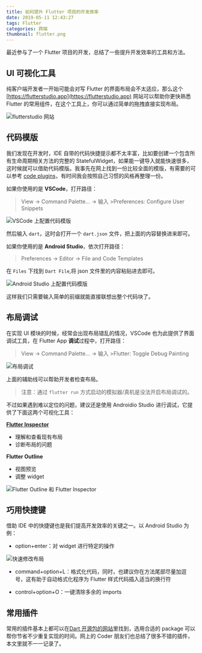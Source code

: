 ```yaml
---
title: 如何提升 Flutter 项目的开发效率
date: 2019-05-11 12:43:27
tags: Flutter
categories: 跨端
thumbnail: flutter.png
---
```


最近参与了一个 Flutter 项目的开发，总结了一些提升开发效率的工具和方法。

<!--more-->

## UI 可视化工具

纯客户端开发者一开始可能会对写 Flutter 的界面布局会不太适应，那么这个 [https://flutterstudio.app](https://flutterstudio.app) 网站可以帮助你更快熟悉 Flutter 的常用组件，在这个工具上，你可以通过简单的拖拽直接实现布局。

![flutterstudio 网站](flutterstudio.png)

## 代码模版

我们发现在开发时，IDE 自带的代码快捷提示都不太丰富，比如要创建一个包含所有生命周期相关方法的完整的 StatefulWidget，如果能一键导入就能快速很多，这时候就可以借助代码模版。我事先在网上找到一份比较全面的模版，有需要的可以参考 [code plugins](https://github.com/AweiLoveAndroid/Flutter-learning/blob/master/code_plugins/no_new_keywords/dart.json)，有时间我会按照自己习惯的风格再整理一份。

如果你使用的是 **VSCode**，打开路径：

> View → Command Palette... → 输入 >Preferences: Configure User Snippets

![VSCode 上配置代码模版](configure-user-snippets.png)

然后输入 `dart`，这时会打开一个 `dart.json` 文件，把上面的内容替换进来即可。

如果你使用的是 **Android Studio**，依次打开路径：

> Preferences → Editor → File and Code Templates

在 `Files` 下找到 `Dart File`,将 json 文件里的内容粘贴进去即可。

![Android Studio 上配置代码模版](file-and-code-templates.png)

这样我们只需要输入简单的前缀就能直接联想出整个代码块了。 

## 布局调试

在实现 UI 模块的时候，经常会出现布局错乱的情况，VSCode 也为此提供了界面调试工具，在 Flutter App **调试**过程中，打开路径：

> View → Command Palette... → 输入 >Flutter: Toggle Debug Painting

![布局调试](toggle-debug-painting.png)

上面的辅助线可以帮助开发者检查布局。

> 注意：通过 `flutter run` 方式启动的模拟器/真机是没法开启布局调试的。

不过如果遇到难以定位的问题，建议还是使用 Androidio Studio 进行调试，它提供了下面这两个可视化工具：

[**Flutter Inspector**](https://flutterchina.club/inspector/)
  - 理解和查看现有布局
  - 诊断布局的问题

**Flutter Outline**
  - 视图预览
  - 调整 widget

![Flutter Outline 和 Flutter Inspector](flutter-outline-inspector.png)

## 巧用快捷键

借助 IDE 中的快捷键也是我们提高开发效率的关键之一。以 Android Studio 为例：

- option+enter：对 widget 进行特定的操作

![快速修改布局](option+enter.png)

- command+option+L：格式化代码，同时，也建议你在方法尾部尽量加逗号，这有助于自动格式化程序为 Flutter 样式代码插入适当的换行符

- control+option+O：一键清除多余的 imports

## 常用插件

常用的插件基本上都可以在[Dart 开源包的网站](https://pub.dartlang.org)里找到，选用合适的 package 可以帮你节省不少重复实现的时间。网上的 Coder 朋友们也总结了很多不错的插件，本文里就不一一记录了。

